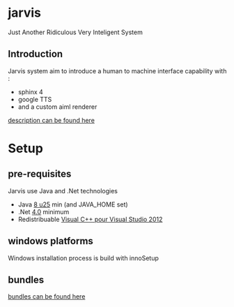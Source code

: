 jarvis
======

Just Another Ridiculous Very Inteligent System

Introduction
------------

Jarvis system aim to introduce a human to machine interface capability with :
- sphinx 4
- google TTS
- and a custom aiml renderer

[description can be found here](https://6a1f1411b70ea966ae7d011616f2d38c2be1f67d-www.googledrive.com/host/0B-1rUiMKBiO4RXQzNUNjS0JGWmM/documentation/cartography.html)

Setup
======

pre-requisites
--------------

Jarvis use Java and .Net technologies
- Java [8 u25](https://www.java.com/fr/download) min (and JAVA_HOME set)
- .Net [4.0](http://www.microsoft.com/fr-fr/download/details.aspx?id=17851) minimum
- Redistribuable [Visual C++ pour Visual Studio 2012](http://www.microsoft.com/fr-FR/download/details.aspx?id=30679)

windows platforms
-----------------

Windows installation process is build with innoSetup

bundles
-------

[bundles can be found here](https://6a1f1411b70ea966ae7d011616f2d38c2be1f67d-www.googledrive.com/host/0B-1rUiMKBiO4RXQzNUNjS0JGWmM/bundles)

